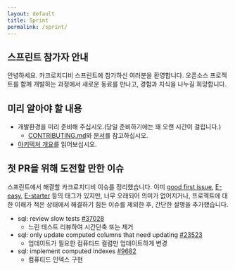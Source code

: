 ```yaml
---
layout: default
title: Sprint
permalink: /sprint/
---
```


## 스프린트 참가자 안내

안녕하세요. 카크로치디비 스프린트에 참가하신 여러분을 환영합니다. 오픈소스 프로젝트를 함께 개발하는 과정에서 새로운 동료를 만나고, 경험과 지식을 나누길 희망합니다.

## 미리 알아야 할 내용

- 개발환경을 미리 준비해 주십시오.(당일 준비하기에는 꽤 오랜 시간이 걸립니다.)
	- [CONTRIBUTING.md](https://github.com/cockroachdb/cockroach/blob/master/CONTRIBUTING.md)와 [문서](https://marsettler.com/docs/stable/ko/contribute-to-cockroachdb.html)를 참고하십시오.
- [아키텍처 개요](https://marsettler.com/docs/stable/ko/architecture/overview.html)를 읽어보십시오.

## 첫 PR을 위해 도전할 만한 이슈

스프린트에서 해결할 카크로치디비 이슈를 정리했습니다. 이미 [good first issue](https://github.com/cockroachdb/cockroach/issues?q=is%3Aopen+is%3Aissue+label%3A%22good+first+issue%22), [E-easy](https://github.com/cockroachdb/cockroach/issues?q=is%3Aopen+is%3Aissue+label%3AE-easy), [E-starter](https://github.com/cockroachdb/cockroach/issues?q=is%3Aissue+is%3Aopen+label%3AE-starter) 등의 태그가 있지만, 너무 오래되어 의미가 없어지거나, 프로젝트에 대한 이해가 적은 상태에서 해결하기 힘든 이슈를 제외한 후, 간단한 설명을 추가했습니다.

- sql: review slow tests [#37028](https://github.com/cockroachdb/cockroach/issues/37028)
	- 느린 테스트 리뷰하여 시간단축 또는 제거
- sql: only update computed columns that need updating [#23523](https://github.com/cockroachdb/cockroach/issues/23523)
	- 업데이트가 필요한 컴퓨티드 컬럼만 업데이트하게 변경
- sql: implement computed indexes [#9682](https://github.com/cockroachdb/cockroach/issues/9682)
	- 컴퓨티드 인덱스 구현
